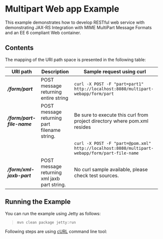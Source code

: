 <!--

    DO NOT ALTER OR REMOVE COPYRIGHT NOTICES OR THIS HEADER.

    Copyright (c) 2015 Oracle and/or its affiliates. All rights reserved.

    The contents of this file are subject to the terms of either the GNU
    General Public License Version 2 only ("GPL") or the Common Development
    and Distribution License("CDDL") (collectively, the "License").  You
    may not use this file except in compliance with the License.  You can
    obtain a copy of the License at
    http://glassfish.java.net/public/CDDL+GPL_1_1.html
    or packager/legal/LICENSE.txt.  See the License for the specific
    language governing permissions and limitations under the License.

    When distributing the software, include this License Header Notice in each
    file and include the License file at packager/legal/LICENSE.txt.

    GPL Classpath Exception:
    Oracle designates this particular file as subject to the "Classpath"
    exception as provided by Oracle in the GPL Version 2 section of the License
    file that accompanied this code.

    Modifications:
    If applicable, add the following below the License Header, with the fields
    enclosed by brackets [] replaced by your own identifying information:
    "Portions Copyright [year] [name of copyright owner]"

    Contributor(s):
    If you wish your version of this file to be governed by only the CDDL or
    only the GPL Version 2, indicate your decision by adding "[Contributor]
    elects to include this software in this distribution under the [CDDL or GPL
    Version 2] license."  If you don't indicate a single choice of license, a
    recipient has the option to distribute your version of this file under
    either the CDDL, the GPL Version 2 or to extend the choice of license to
    its licensees as provided above.  However, if you add GPL Version 2 code
    and therefore, elected the GPL Version 2 license, then the option applies
    only if the new code is made subject to such option by the copyright
    holder.

-->

Multipart Web app Example
=========================

This example demonstrates how to develop RESTful web service with
demonstrating JAX-RS Integration with MIME MultiPart Message Formats and
an EE 6 compliant Web container.

Contents
--------

The mapping of the URI path space is presented in the following table:

URI path                     | Description                                    | Sample request using curl
---------------------------- | ---------------------------------------------- | -----------------------------------------------------------------------------------------------
**_/form/part_**             | POST message returning entire string           | `curl -X POST -F "part=part1"  http://localhost:8080/multipart-webapp/form/part`
**_/form/part-file-name_**   | POST message returning part filename string.   | Be sure to execute this curl from project directory where pom.xml resides
                             |                                                | `curl -X POST -F "part=@pom.xml"  http://localhost:8080/multipart-webapp/form/part-file-name`
**_/form/xml-jaxb-part_**    | POST message returning xml jaxb part string.   | No curl sample available, please check test sources.

Running the Example
-------------------

You can run the example using Jetty as follows:

> `mvn clean package jetty:run`

Following steps are using [cURL](http://curl.haxx.se/) command line tool: